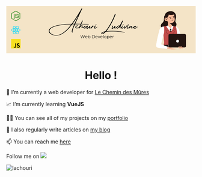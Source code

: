 ![Profile banner](./assets/profile-banner.png)

<h1 align="center">Hello !</h1>

💼 I’m currently a web developer for [Le Chemin des Mûres](https://www.lechemindesmures.fr/)

📈 I’m currently learning **VueJS**

👨‍💻 You can see all of my projects on my [portfolio](http://www.ludivineachouri.com/)

📝 I also regularly write articles on [my blog](https://blog.ludivineachouri.com/)

📫 You can reach me [here](https://blog.ludivineachouri.com/contact)

Follow me on <a href="https://instagram.com/la.dev" target="blank"><img  src="https://i.imgur.com/OWdUupI.png" width="24" /></a>
<p><img align="left" src="https://github-readme-stats.vercel.app/api/top-langs?username=lachouri&show_icons=true&locale=en" alt="lachouri" /></p>
